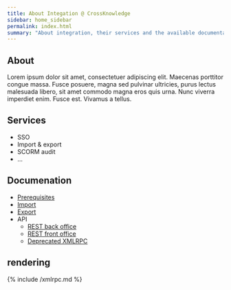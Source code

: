 ```yaml
---
title: About Integation @ CrossKnowledge
sidebar: home_sidebar
permalink: index.html
summary: "About integration, their services and the available documentation. If you are CrossKnowledge clients, get in touch with your IT consultant for more details"
---
```


## About

Lorem ipsum dolor sit amet, consectetuer adipiscing elit. Maecenas porttitor congue massa. Fusce posuere, magna sed pulvinar ultricies, purus lectus malesuada libero, sit amet commodo magna eros quis urna.
Nunc viverra imperdiet enim. Fusce est. Vivamus a tellus.

## Services

* SSO
* Import & export
* SCORM audit
* ...

## Documenation

* [Prerequisites](/prerequisites-en.html)
* [Import](/import.html)
* [Export](/export.html)
* API
    * [REST back office](/rest_bo.html)
    * [REST front office](/rest_fo.html)
    * [Deprecated XMLRPC](/xmlrpc.html)

## rendering

{% include /xmlrpc.md %}

